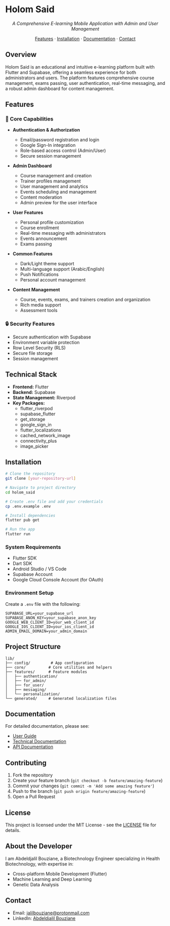 # Holom Said

<div align="center">
    
*A Comprehensive E-learning Mobile Application with Admin and User Management*

[Features](#features) · [Installation](#installation) · [Documentation](#documentation) · [Contact](#contact)

</div>

## Overview

Holom Said is an educational and intuitive e-learning platform built with Flutter and Supabase, offering a seamless experience for both administrators and users. The platform features comprehensive course management, exams passing, user authentication, real-time messaging, and a robust admin dashboard for content management.

## Features

### 🎯 Core Capabilities

- **Authentication & Authorization**
  - Email/password registration and login
  - Google Sign-In integration
  - Role-based access control (Admin/User)
  - Secure session management

- **Admin Dashboard**
  - Course management and creation
  - Trainer profiles management
  - User management and analytics
  - Events scheduling and management
  - Content moderation
  - Admin preview for the user interface

- **User Features**
  - Personal profile customization
  - Course enrollment
  - Real-time messaging with administrators
  - Events announcement
  - Exams passing

- **Common Features**
  - Dark/Light theme support
  - Multi-language support (Arabic/English)
  - Push Notifications
  - Personal account management

- **Content Management**
  - Course, events, exams, and trainers creation and organization
  - Rich media support
  - Assessment tools

### 🔒 Security Features
- Secure authentication with Supabase
- Environment variable protection
- Row Level Security (RLS)
- Secure file storage
- Session management

## Technical Stack

- **Frontend:** Flutter
- **Backend:** Supabase
- **State Management:** Riverpod
- **Key Packages:**
  - flutter_riverpod
  - supabase_flutter
  - get_storage
  - google_sign_in
  - flutter_localizations
  - cached_network_image
  - connectivity_plus
  - image_picker

## Installation

```bash
# Clone the repository
git clone [your-repository-url]

# Navigate to project directory
cd holom_said

# Create .env file and add your credentials
cp .env.example .env

# Install dependencies
flutter pub get

# Run the app
flutter run
```

### System Requirements

- Flutter SDK
- Dart SDK
- Android Studio / VS Code
- Supabase Account
- Google Cloud Console Account (for OAuth)

### Environment Setup

Create a `.env` file with the following:

```
SUPABASE_URL=your_supabase_url
SUPABASE_ANON_KEY=your_supabase_anon_key
GOOGLE_WEB_CLIENT_ID=your_web_client_id
GOOGLE_IOS_CLIENT_ID=your_ios_client_id
ADMIN_EMAIL_DOMAIN=your_admin_domain
```

## Project Structure

```
lib/
├── config/         # App configuration
├── core/          # Core utilities and helpers
├── features/      # Feature modules
│   ├── authentication/
│   ├── for_admin/
│   ├── for_user/
│   ├── messaging/
│   └── personalization/
└── generated/     # Generated localization files
```

## Documentation

For detailed documentation, please see:
- [User Guide](docs/USER_GUIDE.md)
- [Technical Documentation](docs/TECHNICAL.md)
- [API Documentation](docs/API.md)

## Contributing

1. Fork the repository
2. Create your feature branch (`git checkout -b feature/amazing-feature`)
3. Commit your changes (`git commit -m 'Add some amazing feature'`)
4. Push to the branch (`git push origin feature/amazing-feature`)
5. Open a Pull Request

## License

This project is licensed under the MIT License - see the [LICENSE](LICENSE) file for details.

## About the Developer

I am Abdeldjalil Bouziane, a Biotechnology Engineer specializing in Health Biotechnology, with expertise in:
- Cross-platform Mobile Development (Flutter)
- Machine Learning and Deep Learning
- Genetic Data Analysis

## Contact

- Email: jalilbouziane@protonmail.com
- LinkedIn: [Abdeldjalil Bouziane](https://www.linkedin.com/in/abdeldjalil-bouziane-0a7079288/)
